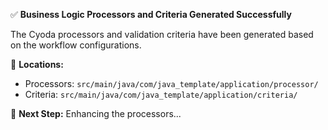 
✅ **Business Logic Processors and Criteria Generated Successfully**

The Cyoda processors and validation criteria have been generated based on the workflow configurations.

📁 **Locations:**
- Processors: `src/main/java/com/java_template/application/processor/`
- Criteria: `src/main/java/com/java_template/application/criteria/`

🔄 **Next Step:** Enhancing the processors...
